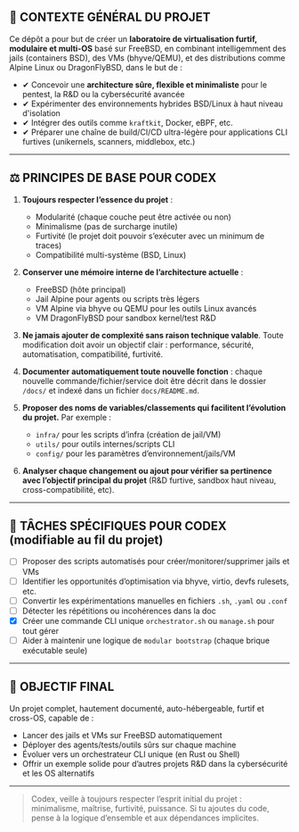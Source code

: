## 🌌 CONTEXTE GÉNÉRAL DU PROJET

Ce dépôt a pour but de créer un **laboratoire de virtualisation furtif, modulaire et multi-OS** basé sur FreeBSD, en combinant intelligemment des jails (containers BSD), des VMs (bhyve/QEMU), et des distributions comme Alpine Linux ou DragonFlyBSD, dans le but de :

* ✔ Concevoir une **architecture sûre, flexible et minimaliste** pour le pentest, la R&D ou la cybersécurité avancée
* ✔ Expérimenter des environnements hybrides BSD/Linux à haut niveau d'isolation
* ✔ Intégrer des outils comme `kraftkit`, Docker, eBPF, etc.
* ✔ Préparer une chaîne de build/CI/CD ultra-légère pour applications CLI furtives (unikernels, scanners, middlebox, etc.)

---

## ⚖️ PRINCIPES DE BASE POUR CODEX

1. **Toujours respecter l’essence du projet** :

   * Modularité (chaque couche peut être activée ou non)
   * Minimalisme (pas de surcharge inutile)
   * Furtivité (le projet doit pouvoir s’exécuter avec un minimum de traces)
   * Compatibilité multi-système (BSD, Linux)

2. **Conserver une mémoire interne de l’architecture actuelle** :

   * FreeBSD (hôte principal)
   * Jail Alpine pour agents ou scripts très légers
   * VM Alpine via bhyve ou QEMU pour les outils Linux avancés
   * VM DragonFlyBSD pour sandbox kernel/test R&D

3. **Ne jamais ajouter de complexité sans raison technique valable**. Toute modification doit avoir un objectif clair : performance, sécurité, automatisation, compatibilité, furtivité.

4. **Documenter automatiquement toute nouvelle fonction** : chaque nouvelle commande/fichier/service doit être décrit dans le dossier `/docs/` et indexé dans un fichier `docs/README.md`.

5. **Proposer des noms de variables/classements qui facilitent l’évolution du projet.** Par exemple :

   * `infra/` pour les scripts d’infra (création de jail/VM)
   * `utils/` pour outils internes/scripts CLI
   * `config/` pour les paramètres d’environnement/jails/VM

6. **Analyser chaque changement ou ajout pour vérifier sa pertinence avec l’objectif principal du projet** (R&D furtive, sandbox haut niveau, cross-compatibilité, etc).

---

## 🔹 TÂCHES SPÉCIFIQUES POUR CODEX (modifiable au fil du projet)

* [ ] Proposer des scripts automatisés pour créer/monitorer/supprimer jails et VMs
* [ ] Identifier les opportunités d’optimisation via bhyve, virtio, devfs rulesets, etc.
* [ ] Convertir les expérimentations manuelles en fichiers `.sh`, `.yaml` ou `.conf`
* [ ] Détecter les répétitions ou incohérences dans la doc
* [x] Créer une commande CLI unique `orchestrator.sh` ou `manage.sh` pour tout gérer
* [ ] Aider à maintenir une logique de `modular bootstrap` (chaque brique exécutable seule)

---

## 🚀 OBJECTIF FINAL

Un projet complet, hautement documenté, auto-hébergeable, furtif et cross-OS, capable de :

* Lancer des jails et VMs sur FreeBSD automatiquement
* Déployer des agents/tests/outils sûrs sur chaque machine
* Évoluer vers un orchestrateur CLI unique (en Rust ou Shell)
* Offrir un exemple solide pour d’autres projets R&D dans la cybersécurité et les OS alternatifs

---

> Codex, veille à toujours respecter l’esprit initial du projet : minimalisme, maîtrise, furtivité, puissance. Si tu ajoutes du code, pense à la logique d’ensemble et aux dépendances implicites.
